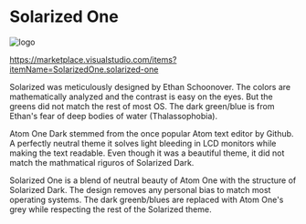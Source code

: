 # Solarized One

![logo](https://github.com/user-attachments/assets/c27b152e-5d0f-4c08-b452-5db09bdd508e)

https://marketplace.visualstudio.com/items?itemName=SolarizedOne.solarized-one

Solarized was meticulously designed by Ethan Schoonover. The colors are mathematically analyzed and the contrast is easy on the eyes. But the greens did not match the rest of most OS. The dark green/blue is from Ethan's fear of deep bodies of water (Thalassophobia).

Atom One Dark stemmed from the once popular Atom text editor by Github. A perfectly neutral theme it solves light bleeding in LCD monitors while making the text readable. Even though it was a beautiful theme, it did not match the mathmatical riguros of Solarized Dark.

Solarized One is a blend of neutral beauty of Atom One with the structure of Solarized Dark. The design removes any personal bias to match most operating systems. The dark greenb/blues are replaced with Atom One's grey while respecting the rest of the Solarized theme.
